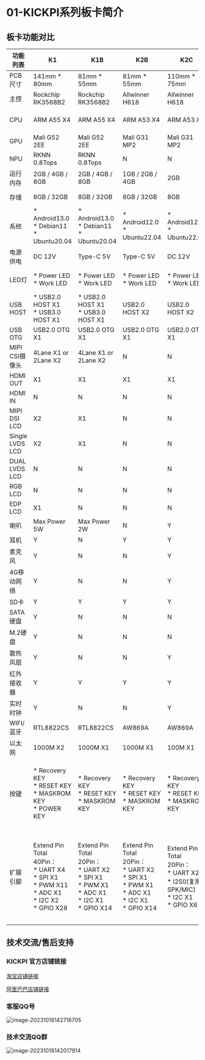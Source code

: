 # 01-KICKPI系列板卡简介





## 板卡功能对比

| 功能列表        | K1                                                           | K1B                                                          | K2B                                                          | K2C                                                          | K3                                                           | K4B                                                          | K5                                                           | K6B                                                          | K7                                                           | K8                                                           |
| --------------- | ------------------------------------------------------------ | ------------------------------------------------------------ | ------------------------------------------------------------ | ------------------------------------------------------------ | ------------------------------------------------------------ | ------------------------------------------------------------ | ------------------------------------------------------------ | ------------------------------------------------------------ | ------------------------------------------------------------ | ------------------------------------------------------------ |
| PCB尺寸         | 141mm * 80mm                                                 | 81mm * 55mm                                                  | 81mm * 55mm                                                  | 110mm * 75mm                                                 | 141mm * 80mm                                                 | 81mm * 55mm                                                  | 141mm * 80mm                                                 | 81mm * 55mm                                                  | 141mm * 80mm                                                 | 141mm * 80mm                                                 |
| 主控            | Rockchip RK3568B2                                            | Rockchip RK3568B2                                            | Allwinner H618                                               | Allwinner H618                                               | Rockchip RK3562                                              | Allwinner T113-S3                                            | Allwinner A133                                               | Rockchip RV1106                                              | Rockchip RK3576                                              | Rockchip RK3576                                              |
| CPU             | ARM A55 X4                                                   | ARM A55 X4                                                   | ARM A53 X4                                                   | ARM A53 X4                                                   | ARM Cortex-A53 X4                                            | ARM A7 X2                                                    | ARM A53 X4                                                   | ARM A7 X1                                                    | ARM A72 X4 & ARM A53 X4                                      | ARM A72 X4 & ARM A53 X4                                      |
| GPU             | Mali G52 2EE                                                 | Mali G52 2EE                                                 | Mali G31 MP2                                                 | Mali G31 MP2                                                 | Mali G52 2EE                                                 | N                                                            | PowerVR GE8300                                               | N                                                            | Mali G52 MC3                                                 | Mali G52 MC3                                                 |
| NPU             | RKNN 0.8Tops                                                 | RKNN 0.8Tops                                                 | N                                                            | N                                                            | RKNN 0.8Tops                                                 | N                                                            | N                                                            | N                                                            | RKNN 6 Tops                                                  | RKNN 6 Tops                                                  |
| 运行内存        | 2GB / 4GB / 8GB                                              | 2GB / 4GB / 8GB                                              | 1GB / 2GB / 4GB                                              | 2GB                                                          | 2GB / 4GB / 8GB                                              | 128MB                                                        | 1GB / 2GB                                                    | 256MB                                                        | 4GB / 8GB / 16G                                              | 4GB / 8GB / 16G                                              |
| 存储            | 8GB / 32GB                                                   | 8GB / 32GB                                                   | 8GB / 32GB                                                   | 8GB                                                          | 8GB / 32GB                                                   | 8GB                                                          | 8GB / 32GB                                                   | 8GB                                                          | 16GB / 32GB                                                  | 16GB / 32GB                                                  |
| 系统            | * Android13.0<br />* Debian11<br />* Ubuntu20.04             | * Android13.0<br />* Debian11<br />* Ubuntu20.04             | * Android12.0<br />* Ubuntu22.04                             | * Android12.0<br />* Ubuntu22.04                             | * Android13.0<br />* Debian11<br />* Ubuntu20.04             | * Buildroot<br />*Ubuntu20.04                                | * Android10<br />* Ubuntu16.04                               | * Buildroot                                                  | * Android14.0                                                | * Android14.0                                                |
| 电源供电        | DC 12V                                                       | Type-C 5V                                                    | Type-C 5V                                                    | DC 12V                                                       | DC 12V                                                       | Type-C 5V                                                    | DC 12V                                                       | Type-C 5V                                                    | DC 12V                                                       | DC 12V                                                       |
| LED灯           | * Power LED<br />* Work LED                                  | * Power LED<br />* Work LED                                  | * Power LED<br />* Work LED                                  | * Power LED<br />* Work LED                                  | * Power LED<br />* Work LED                                  | * Power LED<br />* Work LED                                  | * Power LED<br />* Work LED                                  | * Power LED<br />* Work LED                                  | * Power LED <br />* Work LED                                 | * Power LED <br />* Work LED                                 |
| USB HOST        | * USB2.0 HOST X1<br />* USB3.0 HOST X1                       | * USB2.0 HOST X1<br />* USB3.0 HOST X1                       | USB2.0 HOST X2                                               | USB2.0 HOST X2                                               | USB2.0 HOST X2                                               | USB2.0 HOST X2                                               | USB2.0 HOST X2                                               | USB2.0 HOST X2                                               | USB3.0 HOST X3                                               | USB2.0 HOST X1<br />USB3.0 HOST X3                           |
| USB OTG         | USB2.0 OTG X1                                                | USB2.0 OTG X1                                                | USB2.0 OTG X1                                                | USB2.0 OTG X1                                                | USB2.0 OTG X1                                                | USB2.0 OTG X1                                                | USB2.0 OTG X1                                                | USB2.0 OTG X1                                                | USB3.1 OTG  X1                                               | USB3.1 OTG  X1                                               |
| MIPI CSI摄像头  | 4Lane X1 or 2Lane X2                                         | 4Lane X1 or 2Lane X2                                         | N                                                            | N                                                            | 4Lane X2 or 2Lane X4                                         | N                                                            | 4Lane X2                                                     | 4Lane X1                                                     | 4Lane X3                                                     | 4Lane X4                                                     |
| HDMI OUT        | X1                                                           | X1                                                           | X1                                                           | X1                                                           | N                                                            | N                                                            | N                                                            | N                                                            | X1                                                           | X2                                                           |
| HDMI IN         | N                                                            | N                                                            | N                                                            | N                                                            | N                                                            | N                                                            | N                                                            | N                                                            | N                                                            | X1                                                           |
| MIPI DSI LCD    | X2                                                           | X1                                                           | N                                                            | N                                                            | X1                                                           | N                                                            | N                                                            | N                                                            | X1                                                           | X1                                                           |
| Single LVDS LCD | X2                                                           | X1                                                           | N                                                            | N                                                            | X1                                                           | X1                                                           | X1                                                           | N                                                            | N                                                            | N                                                            |
| DUAL LVDS LCD   | N                                                            | N                                                            | N                                                            | N                                                            | X1                                                           | N                                                            | x1                                                           | N                                                            | N                                                            | N                                                            |
| RGB LCD         | N                                                            | N                                                            | N                                                            | N                                                            | N                                                            | N                                                            | N                                                            | Y                                                            | N                                                            | N                                                            |
| EDP LCD         | X1                                                           | N                                                            | N                                                            | N                                                            | N                                                            | N                                                            | N                                                            | N                                                            | N                                                            | N                                                            |
| 喇叭            | Max Power 5W                                                 | Max Power 2W                                                 | N                                                            | Y                                                            | Max Power 5W                                                 | Y                                                            | Y                                                            | Y                                                            | Y                                                            | Y                                                            |
| 耳机            | Y                                                            | N                                                            | Y                                                            | Y                                                            | Y                                                            | Y                                                            | Y                                                            | N                                                            | Y                                                            | Y                                                            |
| 麦克风          | Y                                                            | N                                                            | N                                                            | Y                                                            | Y                                                            | Y                                                            | Y                                                            | Y                                                            | Y                                                            | Y                                                            |
| 4G移动网络      | Y                                                            | N                                                            | N                                                            | Y                                                            | Y                                                            | Y                                                            | Y                                                            | Y                                                            | Y                                                            | Y                                                            |
| SD卡            | Y                                                            | Y                                                            | Y                                                            | Y                                                            | Y                                                            | Y                                                            | Y                                                            | Y                                                            | Y                                                            | Y                                                            |
| SATA硬盘        | Y                                                            | N                                                            | N                                                            | N                                                            | N                                                            | N                                                            | N                                                            | N                                                            | N                                                            | N                                                            |
| M.2硬盘         | Y                                                            | N                                                            | N                                                            | N                                                            | Y                                                            | N                                                            | N                                                            | N                                                            | Y                                                            |                                                              |
| 散热风扇        | Y                                                            | N                                                            | N                                                            | Y                                                            | Y                                                            | N                                                            | Y                                                            | N                                                            | Y                                                            | Y                                                            |
| 红外接收器      | Y                                                            | Y                                                            | Y                                                            | Y                                                            | Y                                                            | N                                                            | Y                                                            | Y                                                            | Y                                                            | Y                                                            |
| 实时时钟        | Y                                                            | N                                                            | N                                                            | Y                                                            | Y                                                            | Y                                                            | Y                                                            | Y                                                            | Y                                                            | Y                                                            |
| WIFI/蓝牙       | RTL8822CS                                                    | RTL8822CS                                                    | AW869A                                                       | AW869A                                                       | RTL8822CS                                                    | RTL8723BU                                                    | AW869A                                                       | RTL8723BU                                                    | RTL8822CS                                                    | RTL8852BE                                                    |
| 以太网          | 1000M X2                                                     | 1000M X1                                                     | 1000M X1                                                     | 100M X1                                                      | * 1000M X1<br />* 100M X1                                    | 100M X1                                                      | 1000M X1                                                     | 100M X1                                                      | 1000M X2                                                     | 1000M X2                                                     |
| 按键            | * Recovery KEY<br />* RESET KEY<br />* MASKROM KEY<br />* POWER KEY | * Recovery KEY<br />* RESET KEY<br />* MASKROM KEY           | * Recovery KEY<br />* RESET KEY<br />* MASKROM KEY           | * Recovery KEY<br />* RESET KEY<br />* MASKROM KEY           | * Recovery KEY<br />* RESET KEY<br />* MASKROM KEY<br />* POWER KEY | * Recovery KEY<br />* RESET KEY<br />* MASKROM KEY           | * Recovery KEY<br />* RESET KEY<br />* MASKROM KEY<br />* POWER KEY | * Recovery KEY<br />* RESET KEY<br />* MASKROM KEY           | * Recovery KEY <br />* RESET KEY <br />* POWER KEY <br />* MASKROM KEY | * Recovery KEY <br />* RESET KEY <br />* POWER KEY <br />* MASKROM KEY |
| 扩展引脚        | Extend Pin Total 40Pin：<br />* UART X4<br />* SPI X1<br />* PWM X11<br />* ADC X1<br />* I2C X2<br />* GPIO X28 | Extend Pin Total 20Pin：<br />* UART X2<br />* SPI X1<br />* PWM X1<br />* ADC X1<br />* I2C X1<br />* GPIO X14 | Extend Pin Total 20Pin：<br />* UART X2<br />* SPI X1<br />* PWM X1<br />* ADC X1<br />* I2C X1<br />* GPIO X14 | Extend Pin Total 20Pin：<br />* UART X2<br />* I2S0(复用SPK/MIC)<br />* I2C X1<br />* GPIO X6 | Extend Pin Total 20Pin：<br />* UART X3<br />* I2C X1<br />* USB2.0 HOST X1<br />* PWM X1<br />* ADC X1<br />* GPIO X11 | Extend Pin Total 20Pin：<br />* UART X3<br />* I2C X1<br />* USB2.0 HOST X1<br />* PWM X1<br />* ADC X1<br />* GPIO X11 | Extend Pin Total 20Pin：<br />* UART X3<br />* I2C X1<br />* USB2.0 HOST X1<br />* PWM X1<br />* ADC X1<br />* GPIO X11 | Extend Pin Total 20Pin：<br />* UART X3<br />* I2C X1<br />* USB2.0 HOST X1<br />* PWM X1<br />* ADC X1<br />* GPIO X11 | Extend Pin Total 40Pin： <br />* CAN X2<br />* PWM X7 <br />* UART X5<br />* I3C X1 <br />* I2C X3 <br />* SPI X1<br />* PDM X1<br />* ADC X3 <br />* GPIO X22 |                                                              |





## 技术交流/售后支持

### KICKPI 官方店铺链接

[淘宝店铺链接](https://shop183733283.taobao.com/?spm=a230r.7195193.1997079397.2.10f76f498zHqMG)

[阿里巴巴店铺链接](https://shop122g2107958t7.1688.com/page/index.html?spm=0.0.wp_pc_common_header_companyName_undefined.0)



### 客服QQ号

![image-20231018142716705](http://tanzhtanzh.oss-cn-shenzhen.aliyuncs.com/img/image-20231018142716705.png)



### 技术交流QQ群

![image-20231018142017914](http://tanzhtanzh.oss-cn-shenzhen.aliyuncs.com/img/image-20231018142017914.png)

